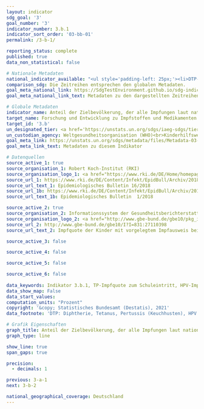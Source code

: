 ```yaml
---
layout: indicator    
sdg_goal: '3'    
goal_number: '3'    
indicator_number: 3.b.1    
indicator_sort_order: '03-bb-01'    
permalink: /3-b-1/    

reporting_status: complete    
published: true    
data_non_statistical: false    

# Nationale Metadaten    
national_indicator_available: "<ul style='padding-left: 25px;'><li>DTP-Impfquote zum Schuleintritt</li> <li> Masern-Impfquote zum Schuleintritt</li> <li> Pneumokokken-Impfquote zum Schuleintritt</li> <li> HPV-Impfquote bei 15-jährigen Mädchen</li></ul>"    
comparison_sdg: Die Zeitreihen entsprechen den globalen Metadaten.    
goal_meta_national_link: https://SdgTestEnvironment.github.io/sdg-indicators/public/MetaDe/3.b.1.pdf    
goal_meta_national_link_text: Metadaten zu den dargestellten Zeitreihen    

# Globale Metadaten    
indicator_name: Anteil der Zielbevölkerung, der alle Impfungen laut nationalem Programm besitzt    
target_name: Forschung und Entwicklung zu Impfstoffen und Medikamenten für übertragbare und nichtübertragbare Krankheiten, von denen hauptsächlich Entwicklungsländer betroffen sind, unterstützen, den Zugang zu bezahlbaren unentbehrlichen Arzneimitteln und Impfstoffen gewährleisten, im Einklang mit der Erklärung von Doha über das TRIPS-Übereinkommen und die öffentliche Gesundheit, die das Recht der Entwicklungsländer bekräftigt, die Bestimmungen in dem Übereinkommen über handelsbezogene Aspekte der Rechte des geistigen Eigentums über Flexibilitäten zum Schutz der öffentlichen Gesundheit voll auszuschöpfen, und insbesondere den Zugang zu Medikamenten für alle zu gewährleisten    
target_id: '3.b'    
un_designated_tier: <a href='https://unstats.un.org/sdgs/iaeg-sdgs/tier-classification/' title='Klicken Sie hier um weitere Informationen zur UN-Tier-Klassifikation zu erhalten.'  target='_blank'>Tier I</a>    
un_custodian_agency: Weltgesundheitsorganisation (WHO)<br>Kinderhilfswerk der Vereinten Nationen (UNICEF)    
goal_meta_link: https://unstats.un.org/sdgs/metadata/files/Metadata-03-0b-01.pdf    
goal_meta_link_text: Metadaten zu diesem Indikator        

# Datenquellen
source_active_1: true
source_organisation_1: Robert Koch-Institut (RKI)
source_organisation_logo_1: <a href="https://www.rki.de/DE/Home/homepage_node.html"><img src="https://g205sdgs.github.io/sdg-indicators/public/OrgImgDe/rki.png" alt="Logo rki" style="height:60px; width:148px"/></a>
source_url_1: https://www.rki.de/DE/Content/Infekt/EpidBull/Archiv/2018/Ausgaben/16_18.html
source_url_text_1: Epidemiologisches Bulletin 16/2018
source_url_1b: https://www.rki.de/DE/Content/Infekt/EpidBull/Archiv/2018/Ausgaben/01_18.pdf
source_url_text_1b: Epidemiologisches Bulletin  1/2018

source_active_2: true
source_organisation_2: Informationssystem der Gesundheitsberichterstattung des Bundes (GBE)
source_organisation_logo_2: <a href="http://www.gbe-bund.de/gbe10/pkg_isgbe5.prc_isgbe?p_uid=gast&p_aid=50815950&p_sprache=D"><img src="https://g205sdgs.github.io/sdg-indicators/public/OrgImgDe/gbe.png" alt="Logo gbe" style="height:60px; width:148px"/></a>
source_url_2: http://www.gbe-bund.de/gbe10/I?I=831:27110398
source_url_text_2: Impfquote der Kinder mit vorgelegtem Impfausweis bei Einschulungsuntersuchungen

source_active_3: false

source_active_4: false

source_active_5: false

source_active_6: false
    
data_keywords: Indikator 3.b.1, TP-Impfquote zum Schuleintritt, HPV-Impfquote bei 15-jährigen Mädchen, Masern-Impfquote zum Schuleintritt, Pneumokokken-Impfquote zum Schuleintritt, Weltgesundheitsorganisation (WHO), Kinderhilfswerk der Vereinten Nationen (UNICEF), Rober    
data_show_map: False    
data_start_values:     
computation_units: "Prozent"    
copyright: '&copy; Statistisches Bundesamt (Destatis), 2021'    
data_footnote: 'DTP: Diphtherie, Tetanus, Pertussis (Keuchhusten), HPV: Humane Papillomviren. 08/2014: Herabsetzung des empfohlenen Impfalters für die Impfung gegen HPV von ehemals 12-17 Jahren mit einem 3-Dosen-Impfschema auf 9-14 Jahre mit einem 2-Dosen-Impfschema. Nachholimpfung (mit 3 Impfstoffdosen) bis 17 Jahre möglich. 09/2015: Reduzierung des Impfschemas der Standardimpfung gegen Pneumokokken für reifgeborene Säuglinge von 4 (3+1-Schema) auf 3 Impfstoffdosen (2+1-Schema). 06/2018: Einführung der HPV-Impfung zusätzlich für Jungen.'    

# Grafik Eigenschaften    
graph_title: Anteil der Zielbevölkerung, der alle Impfungen laut nationalem Programm besitzt    
graph_type: line    

show_line: true
span_gaps: true

precision:
  - decimals: 1    

previous: 3-a-1    
next: 3-b-2    

national_geographical_coverage: Deutschland    
---
```


<span></span>